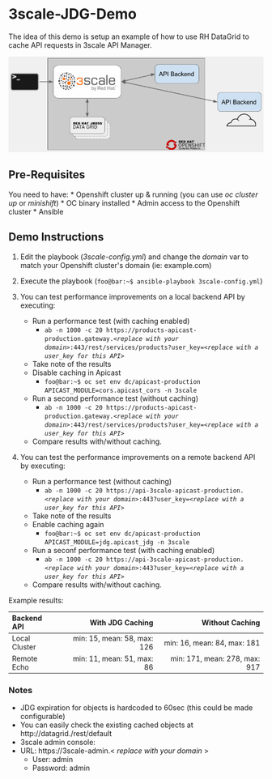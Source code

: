 # 3scale-JDG-Demo
The idea of this demo is setup an example of how to use RH DataGrid to cache API requests in 3scale API Manager.

![Demo Architecture](images/3scale+JDG_Demo.png)
## Pre-Requisites
You need to have:
	* Openshift cluster up & running (you can use *oc cluster up* or *minishift*)
	* OC binary installed
	* Admin access to the Openshift cluster
	* Ansible

## Demo Instructions
1. Edit the playbook (*3scale-config.yml*) and change the *domain* var to match your Openshift cluster's domain (ie: example.com)

2. Execute the playbook (```foo@bar:~$ ansible-playbook 3scale-config.yml```)

3. You can test performance improvements on a local backend API by executing:
	* Run a performance test (with caching enabled)
		* `ab -n 1000 -c 20 https://products-apicast-production.gateway.<`*`replace with your domain`*`>:443/rest/services/products?user_key=<`*`replace with a user_key for this API`*`>`
	* Take note of the results
	* Disable caching in Apicast
		* ```foo@bar:~$ oc set env dc/apicast-production APICAST_MODULE=cors.apicast_cors -n 3scale```
	* Run a second performance test (without caching)
		* `ab -n 1000 -c 20 https://products-apicast-production.gateway.<`*`replace with your domain`*`>:443/rest/services/products?user_key=<`*`replace with a user_key for this API`*`>`
	* Compare results with/without caching.

4. You can test the performance improvements on a remote backend API by executing:
	* Run a performance test (without caching)
		* `ab -n 1000 -c 20 https://api-3scale-apicast-production.<`*`replace with your domain`*`>:443?user_key=<`*`replace with a user_key for this API`*`>`
	* Take note of the results
	* Enable caching again
		* ```foo@bar:~$ oc set env dc/apicast-production APICAST_MODULE=jdg.apicast_jdg -n 3scale```
	* Run a seconf performance test (with caching enabled)
		* `ab -n 1000 -c 20 https://api-3scale-apicast-production.<`*`replace with your domain`*`>:443?user_key=<`*`replace with a user_key for this API`*`>`
	* Compare results with/without caching.

Example results:

| Backend API | With JDG Caching | Without Caching |
| :---------- | ---------------: | --------------: |
| Local	Cluster|min: 15, mean: 58, max: 126 |min: 16, mean: 84, max: 181   |
| Remote Echo |min: 11, mean: 51, max: 86 |min: 171, mean: 278, max: 917 |


### Notes
 * JDG expiration for objects is hardcoded to 60sec (this could be made configurable)
 * You can easily check the existing cached objects at http://datagrid.<replace with your domain>/rest/default
 * 3scale admin console:
 * URL: https://3scale-admin.< *replace with your domain* >
	* User: admin
	* Password: admin
